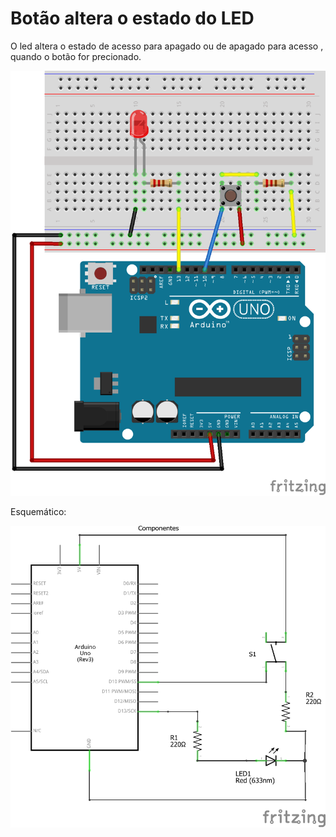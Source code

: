 # Botão altera o estado do LED

O led altera o estado de acesso para apagado ou de apagado para acesso , quando o botão for precionado.

![Botão altera led](botao_inverte_led.png)

Esquemático:

![Botão altera led esquemático](esq_botao_inverte_led.png)